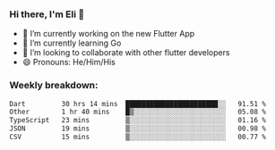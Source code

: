 ### Hi there, I'm Eli 👋
- 🔭 I’m currently working on the new Flutter App
- 🌱 I’m currently learning Go
- 🦄 I’m looking to collaborate with other flutter developers
- 😄 Pronouns: He/Him/His

### Weekly breakdown:
<!--START_SECTION:waka-->

```txt
Dart         30 hrs 14 mins  ███████████████████████░░   91.51 %
Other        1 hr 40 mins    █▒░░░░░░░░░░░░░░░░░░░░░░░   05.08 %
TypeScript   23 mins         ▒░░░░░░░░░░░░░░░░░░░░░░░░   01.16 %
JSON         19 mins         ▒░░░░░░░░░░░░░░░░░░░░░░░░   00.98 %
CSV          15 mins         ▒░░░░░░░░░░░░░░░░░░░░░░░░   00.77 %
```

<!--END_SECTION:waka-->
